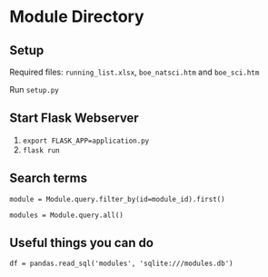 # Module Directory

## Setup

Required files: `running_list.xlsx`, `boe_natsci.htm` and `boe_sci.htm`

Run `setup.py`

## Start Flask Webserver

1. `export FLASK_APP=application.py`
2. `flask run`

## Search terms

`module = Module.query.filter_by(id=module_id).first()`

`modules = Module.query.all()`

## Useful things you can do

`df = pandas.read_sql('modules', 'sqlite:///modules.db')`